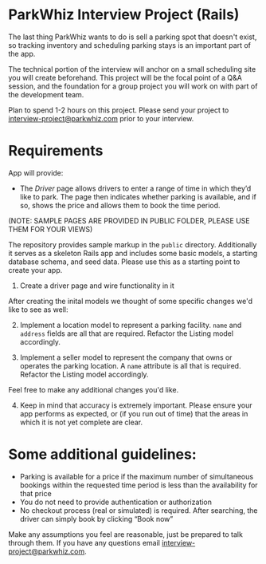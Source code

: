 ParkWhiz Interview Project (Rails)
===============

The last thing ParkWhiz wants to do is sell a parking spot that doesn't exist, so tracking inventory and scheduling parking stays is an important part of the app. 

The technical portion of the interview will anchor on a small scheduling site you will create beforehand.  This project will be the focal point of a Q&A session, and the foundation for a group project you will work on with part of the development team. 

Plan to spend 1-2 hours on this project. Please send your project to interview-project@parkwhiz.com prior to your interview.

Requirements
============

App will provide:

* The *Driver* page allows drivers to enter a range of time in which they’d like to park.  The page then indicates whether parking is available, and if so, shows the price and allows them to book the time period. 

(NOTE: SAMPLE PAGES ARE PROVIDED IN PUBLIC FOLDER, PLEASE USE THEM FOR YOUR VIEWS)

The repository provides sample markup in the `public` directory. Additionally it serves as a skeleton Rails app and includes some basic models, a starting database schema, and seed data. Please use this as a starting point to create your app. 

1) Create a driver page and wire functionality in it

After creating the inital models we thought of some specific changes we'd like to see as well:

2) Implement a location model to represent a parking facility.  `name` and `address` fields are all that are required.  Refactor the Listing model accordingly.

3) Implement a seller model to represent the company that owns or operates the parking location. A `name` attribute is all that is required. Refactor the Listing model accordingly.

Feel free to make any additional changes you'd like.

4) Keep in mind that accuracy is extremely important. Please ensure your app performs as expected, or (if you run out of time) that the areas in which it is not yet complete are clear.

Some additional guidelines:
===========================

* Parking is available for a price if the maximum number of simultaneous bookings within the requested time period is less than the availability for that price
* You do not need to provide authentication or authorization
* No checkout process (real or simulated) is required. After searching, the driver can simply book by clicking “Book now”

Make any assumptions you feel are reasonable, just be prepared to talk through them.  If you have any questions email interview-project@parkwhiz.com.

